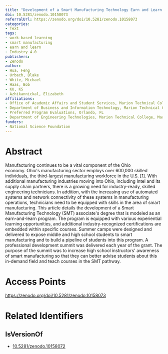 ```yaml
---
title: "Development of a Smart Manufacturing Technology Earn and Learn Program at a Rural Community College"
doi: 10.5281/zenodo.10158073
referralUrl: https://zenodo.org/doi/10.5281/zenodo.10158073
categories:
- Text
tags:
- work-based learning
- smart manufacturing
- earn and learn
- Industry 4.0
publishers:
- Zenodo
author:
- Hua, Feng
- Urbach, Blake
- White, Michael
- Haas, Bob
- KU, KS
- Azhikannickal, Elizabeth
affiliations:
- Office of Academic Affairs and Student Services, Marion Technical College, Marion, OH
- Department of Business and Information Technology, Marion Technical College, Marion, OH
- Preferred Program Evaluations, Orlando, FL
- Department of Engineering Technologies, Marion Technical College, Marion, OH
funders:
- National Science Foundation
---
```


# Abstract
Manufacturing continues to be a vital component of the Ohio economy. Ohio's manufacturing sector employs over 600,000 skilled individuals, the third-largest manufacturing workforce in the U.S. [1]. With additional manufacturing industries moving into Ohio, including Intel and its supply chain partners, there is a growing need for industry-ready, skilled engineering technicians. In addition, with the increasing use of automated systems and network connectivity of these systems in manufacturing operations, technicians need to be equipped with skills in the area of smart manufacturing. This article details the development of a Smart Manufacturing Technology (SMT) associate's degree that is modeled as an earn-and-learn program. The program is equipped with various experiential learning opportunities, and additional industry-recognized certifications are embedded within specific courses. Summer camps were designed and delivered to expose middle and high school students to smart manufacturing and to build a pipeline of students into this program. A professional development summit was delivered each year of the grant. The purpose of the summit was to increase high school instructors' awareness of smart manufacturing so that they can better advise students about this in-demand field and teach courses in the SMT pathway.

# Access Points
https://zenodo.org/doi/10.5281/zenodo.10158073

# Related Identifiers
## IsVersionOf
- [10.5281/zenodo.10158072](../../10.5281/zenodo.10158072/)